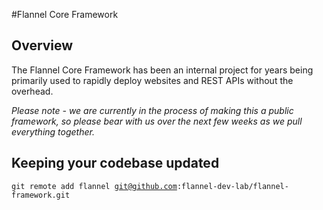 #Flannel Core Framework

## Overview
The Flannel Core Framework has been an internal project for years being primarily used to rapidly deploy websites and REST APIs without the overhead.

*Please note - we are currently in the process of making this a public framework, so please bear with us over the next few weeks as we pull everything together.*

## Keeping your codebase updated
<code>git remote add flannel git@github.com:flannel-dev-lab/flannel-framework.git<code>
